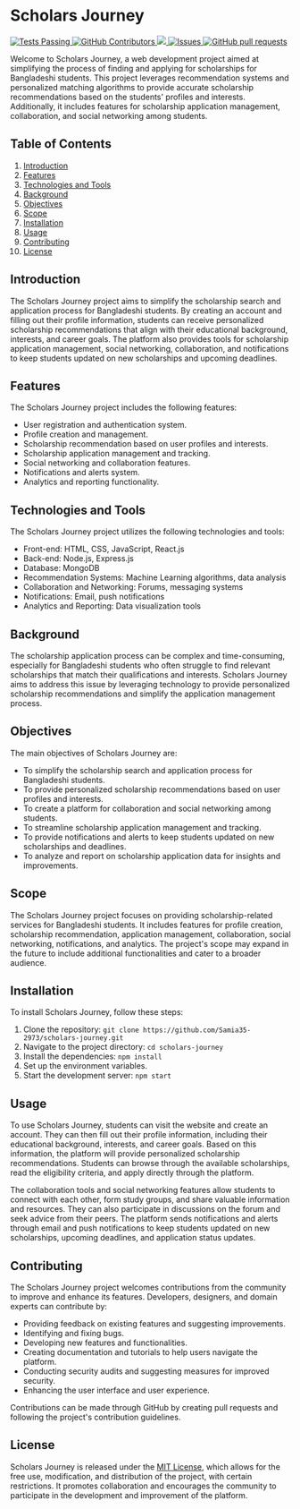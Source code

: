 # Scholars Journey

<a href="https://github.com/Samia35-2973/github-readme-stats/actions">
      <img alt="Tests Passing" src="https://github.com/Samia35-2973/github-readme-stats/workflows/Test/badge.svg" />
    </a>
    <a href="https://github.com/Samia35-2973/github-readme-stats/graphs/contributors">
      <img alt="GitHub Contributors" src="https://img.shields.io/github/contributors/Samia35-2973/github-readme-stats" />
    </a>
    <a href="https://codecov.io/gh/Samia35-2973/github-readme-stats">
      <img src="https://codecov.io/gh/Samia35-2973/github-readme-stats/branch/master/graph/badge.svg" />
    </a>
    <a href="https://github.com/Samia35-2973/github-readme-stats/issues">
      <img alt="Issues" src="https://img.shields.io/github/issues/Samia35-2973/github-readme-stats?color=0088ff" />
    </a>
    <a href="https://github.com/Samia35-2973/github-readme-stats/pulls">
      <img alt="GitHub pull requests" src="https://img.shields.io/github/issues-pr/Samia35-2973/github-readme-stats?color=0088ff" />
    </a>

Welcome to Scholars Journey, a web development project aimed at simplifying the process of finding and applying for scholarships for Bangladeshi students. This project leverages recommendation systems and personalized matching algorithms to provide accurate scholarship recommendations based on the students' profiles and interests. Additionally, it includes features for scholarship application management, collaboration, and social networking among students.

## Table of Contents

1. [Introduction](#introduction)
2. [Features](#features)
3. [Technologies and Tools](#technologies-and-tools)
4. [Background](#background)
5. [Objectives](#objectives)
6. [Scope](#scope)
7. [Installation](#installation)
8. [Usage](#usage)
9. [Contributing](#contributing)
10. [License](#license)

## Introduction

The Scholars Journey project aims to simplify the scholarship search and application process for Bangladeshi students. By creating an account and filling out their profile information, students can receive personalized scholarship recommendations that align with their educational background, interests, and career goals. The platform also provides tools for scholarship application management, social networking, collaboration, and notifications to keep students updated on new scholarships and upcoming deadlines.

## Features

The Scholars Journey project includes the following features:

- User registration and authentication system.
- Profile creation and management.
- Scholarship recommendation based on user profiles and interests.
- Scholarship application management and tracking.
- Social networking and collaboration features.
- Notifications and alerts system.
- Analytics and reporting functionality.

## Technologies and Tools

The Scholars Journey project utilizes the following technologies and tools:

- Front-end: HTML, CSS, JavaScript, React.js
- Back-end: Node.js, Express.js
- Database: MongoDB
- Recommendation Systems: Machine Learning algorithms, data analysis
- Collaboration and Networking: Forums, messaging systems
- Notifications: Email, push notifications
- Analytics and Reporting: Data visualization tools

## Background

The scholarship application process can be complex and time-consuming, especially for Bangladeshi students who often struggle to find relevant scholarships that match their qualifications and interests. Scholars Journey aims to address this issue by leveraging technology to provide personalized scholarship recommendations and simplify the application management process.

## Objectives

The main objectives of Scholars Journey are:

- To simplify the scholarship search and application process for Bangladeshi students.
- To provide personalized scholarship recommendations based on user profiles and interests.
- To create a platform for collaboration and social networking among students.
- To streamline scholarship application management and tracking.
- To provide notifications and alerts to keep students updated on new scholarships and deadlines.
- To analyze and report on scholarship application data for insights and improvements.

## Scope

The Scholars Journey project focuses on providing scholarship-related services for Bangladeshi students. It includes features for profile creation, scholarship recommendation, application management, collaboration, social networking, notifications, and analytics. The project's scope may expand in the future to include additional functionalities and cater to a broader audience.

## Installation

To install Scholars Journey, follow these steps:

1. Clone the repository: `git clone https://github.com/Samia35-2973/scholars-journey.git`
2. Navigate to the project directory: `cd scholars-journey`
3. Install the dependencies: `npm install`
4. Set up the environment variables.
5. Start the development server: `npm start`

## Usage

To use Scholars Journey, students can visit the website and create an account. They can then fill out their profile information, including their educational background, interests, and career goals. Based on this information, the platform will provide personalized scholarship recommendations. Students can browse through the available scholarships, read the eligibility criteria, and apply directly through the platform.

The collaboration tools and social networking features allow students to connect with each other, form study groups, and share valuable information and resources. They can also participate in discussions on the forum and seek advice from their peers. The platform sends notifications and alerts through email and push notifications to keep students updated on new scholarships, upcoming deadlines, and application status updates.

## Contributing

The Scholars Journey project welcomes contributions from the community to improve and enhance its features. Developers, designers, and domain experts can contribute by:

- Providing feedback on existing features and suggesting improvements.
- Identifying and fixing bugs.
- Developing new features and functionalities.
- Creating documentation and tutorials to help users navigate the platform.
- Conducting security audits and suggesting measures for improved security.
- Enhancing the user interface and user experience.

Contributions can be made through GitHub by creating pull requests and following the project's contribution guidelines.

## License

Scholars Journey is released under the [MIT License](https://opensource.org/licenses/MIT), which allows for the free use, modification, and distribution of the project, with certain restrictions. It promotes collaboration and encourages the community to participate in the development and improvement of the platform.

